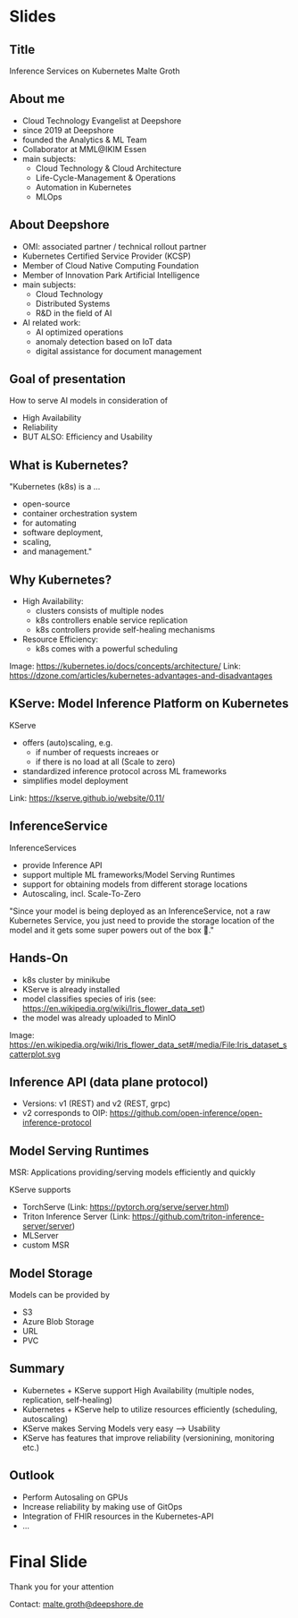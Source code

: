 # Slides

## Title

Inference Services on Kubernetes
Malte Groth

## About me

* Cloud Technology Evangelist at Deepshore
* since 2019 at Deepshore
* founded the Analytics & ML Team
* Collaborator at MML@IKIM Essen
* main subjects:
    * Cloud Technology & Cloud Architecture
    * Life-Cycle-Management & Operations
    * Automation in Kubernetes
    * MLOps

## About Deepshore

* OMI: associated partner / technical rollout partner 
* Kubernetes Certified Service Provider (KCSP)
* Member of Cloud Native Computing Foundation
* Member of Innovation Park Artificial Intelligence
* main subjects:
    * Cloud Technology
    * Distributed Systems
    * R&D in the field of AI
* AI related work:
    * AI optimized operations 
    * anomaly detection based on IoT data
    * digital assistance for document management

## Goal of presentation

How to serve AI models in consideration of
* High Availability 
* Reliability 
* BUT ALSO: Efficiency and Usability

## What is Kubernetes? 

"Kubernetes (k8s) is a ...
* open-source
* container orchestration system
* for automating
* software deployment, 
* scaling,
* and management."

## Why Kubernetes?

* High Availability:
    * clusters consists of multiple nodes
    * k8s controllers enable service replication
    * k8s controllers provide self-healing mechanisms 
* Resource Efficiency:
    * k8s comes with a powerful scheduling 
 
Image: https://kubernetes.io/docs/concepts/architecture/ 
Link: https://dzone.com/articles/kubernetes-advantages-and-disadvantages

## KServe: Model Inference Platform on Kubernetes

KServe
* offers (auto)scaling, e.g. 
    * if number of requests increaes or 
    * if there is no load at all (Scale to zero)
* standardized inference protocol across ML frameworks
* simplifies model deployment

Link: https://kserve.github.io/website/0.11/

## InferenceService

InferenceServices
* provide Inference API 
* support multiple ML frameworks/Model Serving Runtimes 
* support for obtaining models from different storage locations
* Autoscaling, incl. Scale-To-Zero

"Since your model is being deployed as an InferenceService, not a raw Kubernetes Service, you just need to provide the storage location of the model and it gets some super powers out of the box 🚀."

## Hands-On

* k8s cluster by minikube
* KServe is already installed
* model classifies species of iris (see: https://en.wikipedia.org/wiki/Iris_flower_data_set)
* the model was already uploaded to MinIO

Image: https://en.wikipedia.org/wiki/Iris_flower_data_set#/media/File:Iris_dataset_scatterplot.svg

## Inference API (data plane protocol)

* Versions: v1 (REST) and v2 (REST, grpc)
* v2 corresponds to OIP: https://github.com/open-inference/open-inference-protocol

## Model Serving Runtimes

MSR: Applications providing/serving models efficiently and quickly

KServe supports
* TorchServe (Link: https://pytorch.org/serve/server.html)
* Triton Inference Server (Link: https://github.com/triton-inference-server/server)
* MLServer 
* custom MSR

## Model Storage

Models can be provided by
* S3
* Azure Blob Storage
* URL
* PVC

## Summary

* Kubernetes + KServe support High Availability (multiple nodes, replication, self-healing)
* Kubernetes + KServe help to utilize resources efficiently (scheduling, autoscaling)
* KServe makes Serving Models very easy --> Usability
* KServe has features that improve reliability (versionining, monitoring etc.)

## Outlook

* Perform Autosaling on GPUs
* Increase reliability by making use of GitOps
* Integration of FHIR resources in the Kubernetes-API
* ...

# Final Slide

Thank you for your attention

Contact: malte.groth@deepshore.de
